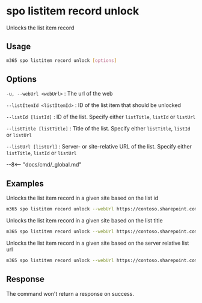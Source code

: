 # spo listitem record unlock

Unlocks the list item record

## Usage

```sh
m365 spo listitem record unlock [options]
```

## Options

`-u, --webUrl <webUrl>`
: The url of the web

`--listItemId <listItemId>`
: ID of the list item that should be unlocked

`--listId [listId]`
: ID of the list. Specify either `listTitle`, `listId` or `listUrl`

`--listTitle [listTitle]`
: Title of the list. Specify either `listTitle`, `listId` or `listUrl`

`--listUrl [listUrl]`
: Server- or site-relative URL of the list. Specify either `listTitle`, `listId` or `listUrl`

--8<-- "docs/cmd/_global.md"

## Examples

Unlocks the list item record in a given site based on the list id

```sh
m365 spo listitem record unlock --webUrl https://contoso.sharepoint.com/sites/project-x --listId 0cd891ef-afce-4e55-b836-fce03286cccf --listItemId 1
```

Unlocks the list item record in a given site based on the list title

```sh
m365 spo listitem record unlock --webUrl https://contoso.sharepoint.com/sites/project-x --listTitle 'List 1' --listItemId 1
```

Unlocks the list item record in a given site based on the server relative list url

```sh
m365 spo listitem record unlock --webUrl https://contoso.sharepoint.com/sites/project-x --listUrl /sites/project-x/lists/TestList --listItemId 1
```

## Response

The command won't return a response on success.
